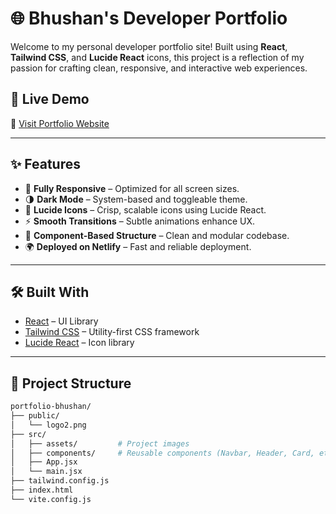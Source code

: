 # 🌐 Bhushan's Developer Portfolio

Welcome to my personal developer portfolio site! Built using **React**, **Tailwind CSS**, and **Lucide React** icons, this project is a reflection of my passion for crafting clean, responsive, and interactive web experiences.

## 🚀 Live Demo

🔗 [Visit Portfolio Website](https://bhushan-ai.netlify.app/)  


---

## ✨ Features

- 📱 **Fully Responsive** – Optimized for all screen sizes.
- 🌗 **Dark Mode** – System-based and toggleable theme.
- 🎨 **Lucide Icons** – Crisp, scalable icons using Lucide React.
- ⚡ **Smooth Transitions** – Subtle animations enhance UX.
- 🧩 **Component-Based Structure** – Clean and modular codebase.
- 🌍 **Deployed on Netlify** – Fast and reliable deployment.

---

## 🛠️ Built With

- [React](https://reactjs.org/) – UI Library
- [Tailwind CSS](https://tailwindcss.com/) – Utility-first CSS framework
- [Lucide React](https://lucide.dev/) – Icon library

---

## 📁 Project Structure

```bash
portfolio-bhushan/
├── public/
│   └── logo2.png
├── src/
│   ├── assets/         # Project images
│   ├── components/     # Reusable components (Navbar, Header, Card, etc.)
│   ├── App.jsx
│   └── main.jsx
├── tailwind.config.js
├── index.html
└── vite.config.js
